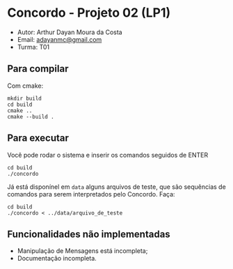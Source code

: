 # Concordo - Projeto 02 (LP1)
- Autor: Arthur Dayan Moura da Costa
- Email: adayanmc@gmail.com
- Turma: T01
## Para compilar

Com cmake:
```console
mkdir build
cd build
cmake ..
cmake --build .
```

## Para executar
Você pode rodar o sistema e inserir os comandos seguidos de ENTER
```console
cd build
./concordo
```

Já está disponínel em `data` alguns arquivos de teste, que são sequências de comandos para serem interpretados pelo Concordo. Faça:
```console
cd build
./concordo < ../data/arquivo_de_teste
```
## Funcionalidades não implementadas
- Manipulação de Mensagens está incompleta;
- Documentação incompleta.

